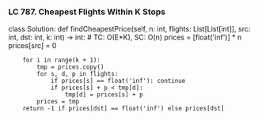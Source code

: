 ### LC 787. Cheapest Flights Within K Stops
class Solution:
    def findCheapestPrice(self, n: int, flights: List[List[int]], src: int, dst: int, k: int) -> int:
        # TC: O(E*K), SC: O(n)
        prices = [float('inf')] * n
        prices[src] = 0

        for i in range(k + 1):
            tmp = prices.copy()
            for s, d, p in flights:
                if prices[s] == float('inf'): continue
                if prices[s] + p < tmp[d]:
                    tmp[d] = prices[s] + p
            prices = tmp
        return -1 if prices[dst] == float('inf') else prices[dst]